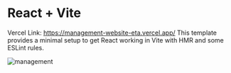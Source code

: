 # React + Vite
Vercel Link: https://management-website-eta.vercel.app/
This template provides a minimal setup to get React working in Vite with HMR and some ESLint rules.

 ![management](https://github.com/huseyinaydinn/Management-Website/assets/100160834/0bc02f54-966e-4d23-84c9-d53b943b6b3a)
